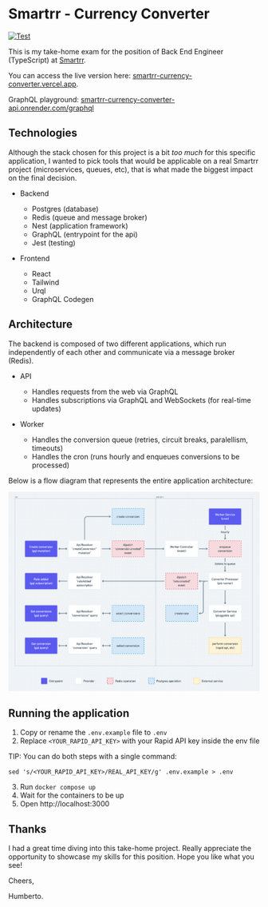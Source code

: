 # Smartrr - Currency Converter

[![Test](https://github.com/hpiaia/smartrr-currency-converter/actions/workflows/test.yaml/badge.svg)](https://github.com/hpiaia/smartrr-currency-converter/actions/workflows/test.yaml)

This is my take-home exam for the position of Back End Engineer (TypeScript) at [Smartrr](https://smartrr.com/).

You can access the live version here: [smartrr-currency-converter.vercel.app](https://smartrr-currency-converter.vercel.app/).

GraphQL playground: [smartrr-currency-converter-api.onrender.com/graphql](https://smartrr-currency-converter-api.onrender.com/graphql)

## Technologies

Although the stack chosen for this project is a bit _too much_ for this specific application, I wanted to pick tools that
would be applicable on a real Smartrr project (microservices, queues, etc), that is what made the biggest impact on the final decision.

- Backend

  - Postgres (database)
  - Redis (queue and message broker)
  - Nest (application framework)
  - GraphQL (entrypoint for the api)
  - Jest (testing)

- Frontend

  - React
  - Tailwind
  - Urql
  - GraphQL Codegen

## Architecture

The backend is composed of two different applications, which run independently of each other and communicate via a message broker (Redis).

- API

  - Handles requests from the web via GraphQL
  - Handles subscriptions via GraphQL and WebSockets (for real-time updates)

- Worker

  - Handles the conversion queue (retries, circuit breaks, paralellism, timeouts)
  - Handles the cron (runs hourly and enqueues conversions to be processed)

Below is a flow diagram that represents the entire application architecture:

![flowchart](https://github.com/hpiaia/smartrr-currency-converter/blob/main/flowchart.png?raw=true)

## Running the application

1. Copy or rename the `.env.example` file to `.env`
2. Replace `<YOUR_RAPID_API_KEY>` with your Rapid API key inside the env file

TIP: You can do both steps with a single command:

```
sed 's/<YOUR_RAPID_API_KEY>/REAL_API_KEY/g' .env.example > .env
```

3. Run `docker compose up`
4. Wait for the containers to be up
5. Open http://localhost:3000

## Thanks

I had a great time diving into this take-home project. Really appreciate the opportunity to showcase my skills for this position. Hope you like what you see!

Cheers,

Humberto.